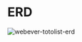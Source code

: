 
# ERD
![webever-totolist-erd](https://github.com/kevin-kidong-lim/todolist/assets/26862234/88bd4c62-27cc-4991-afe7-44279c863e07)
